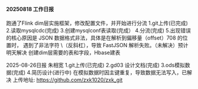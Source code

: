 #### 20250818 工作日报
跑通了Flink dim层实施框架，修改配置文件，并开始进行分流
1.git上传(已完成)
2.读取mysqlcdc(完成)
3.创建mysqlconf表读取(完成）
4.分流(完成)
5.出现错误的核心原因是 JSON 数据格式非法，具体是在解析到偏移量（offset）708 的位置时，
遇到了非法字符 \（反斜杠），导致 FastJSON 解析失败。（未解决）预计明天解决
创建dim层需要的表和字段，Hbase建表



2025-08-26日报 朱相宽
1.git上传(已完成)
2.gd03 设计文档(完成)
3.ods模拟数据(完成)
4.简历设计(进行中)
在模拟数据时因主键重复，导致数据无法写入，已解决
上传地址: https://github.com/zxk1020/zxk_git


